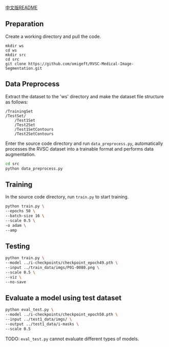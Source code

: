 [中文版README](README_zh.md)

## Preparation

Create a working directory and pull the code.

```
mkdir ws
cd ws
mkdir src
cd src
git clone https://github.com/omigeft/RVSC-Medical-Image-Segmentation.git
```

## Data Preprocess

Extract the dataset to the 'ws' directory and make the dataset file structure as follows:

```
/TrainingSet
/TestSet/
    /Test1Set
    /Test2Set
    /Test1SetContours
    /Test2SetContours
```

Enter the source code directory and run `data_preprocess.py`, automatically processes the RVSC dataset into a trainable format and performs data augmentation.

```sh
cd src
python data_preprocess.py
```

## Training

In the source code directory, run `train.py` to start training.

```sh
python train.py \
--epochs 50 \
--batch-size 16 \
--scale 0.5 \
-o adam \
--amp
```

## Testing

```sh
python train.py \
--model ../i-checkpoints/checkpoint_epoch49.pth \
--input ../train_data/imgs/P01-0080.png \
--scale 0.5 \
--viz \
--no-save
```

## Evaluate a model using test dataset

```sh
python eval_test.py \
--model ../i-checkpoints/checkpoint_epoch50.pth \
--input ../test1_data/imgs/ \
--output ../test1_data/i-masks \
--scale 0.5
```

TODO: `eval_test.py` cannot evaluate different types of models.
